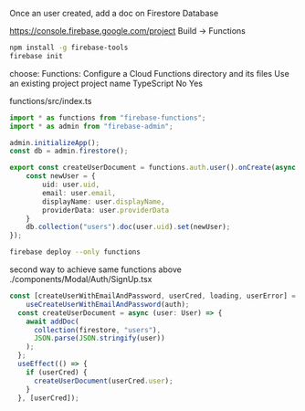 Once an user created, add a doc on Firestore Database

https://console.firebase.google.com/project
Build -> Functions

```bash
npm install -g firebase-tools
firebase init
```

choose:
Functions: Configure a Cloud Functions directory and its files
Use an existing project
project name
TypeScript
No
Yes

functions/src/index.ts
```ts
import * as functions from "firebase-functions";
import * as admin from "firebase-admin";

admin.initializeApp();
const db = admin.firestore();

export const createUserDocument = functions.auth.user().onCreate(async (user) => {
    const newUser = {
        uid: user.uid,
        email: user.email,
        displayName: user.displayName,
        providerData: user.providerData
    }
    db.collection("users").doc(user.uid).set(newUser);
});
```

```bash
firebase deploy --only functions
```

second way to achieve same functions above
./components/Modal/Auth/SignUp.tsx
```ts
const [createUserWithEmailAndPassword, userCred, loading, userError] =
    useCreateUserWithEmailAndPassword(auth);
  const createUserDocument = async (user: User) => {
    await addDoc(
      collection(firestore, "users"),
      JSON.parse(JSON.stringify(user))
    );
  };
  useEffect(() => {
    if (userCred) {
      createUserDocument(userCred.user);
    }
  }, [userCred]);
```